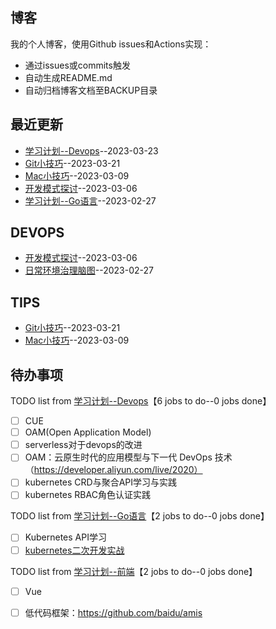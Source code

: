 ## 博客
我的个人博客，使用Github issues和Actions实现：

- 通过issues或commits触发
- 自动生成README.md
- 自动归档博客文档至BACKUP目录
## 最近更新
- [学习计划--Devops](https://github.com/EasonAssassin/blog_with_issues/issues/8)--2023-03-23
- [Git小技巧](https://github.com/EasonAssassin/blog_with_issues/issues/7)--2023-03-21
- [Mac小技巧](https://github.com/EasonAssassin/blog_with_issues/issues/6)--2023-03-09
- [开发模式探讨](https://github.com/EasonAssassin/blog_with_issues/issues/5)--2023-03-06
- [学习计划--Go语言](https://github.com/EasonAssassin/blog_with_issues/issues/4)--2023-02-27
## DEVOPS
- [开发模式探讨](https://github.com/EasonAssassin/blog_with_issues/issues/5)--2023-03-06
- [日常环境治理脑图](https://github.com/EasonAssassin/blog_with_issues/issues/2)--2023-02-27
## TIPS
- [Git小技巧](https://github.com/EasonAssassin/blog_with_issues/issues/7)--2023-03-21
- [Mac小技巧](https://github.com/EasonAssassin/blog_with_issues/issues/6)--2023-03-09
## 待办事项
TODO list from [学习计划--Devops](https://github.com/EasonAssassin/blog_with_issues/issues/8)【6 jobs to do--0 jobs done】
- [ ] CUE
- [ ] OAM(Open Application Model) 
- [ ] serverless对于devops的改进
- [ ] OAM：云原生时代的应用模型与下一代 DevOps 技术（https://developer.aliyun.com/live/2020）
- [ ] kubernetes CRD与聚合API学习与实践
- [ ] kubernetes RBAC角色认证实践

TODO list from [学习计划--Go语言](https://github.com/EasonAssassin/blog_with_issues/issues/4)【2 jobs to do--0 jobs done】
- [ ] Kubernetes API学习
- [ ] [kubernetes二次开发实战](https://www.bilibili.com/video/BV1Np4y1W7rD?p=1&vd_source=99bae05747e5682b2ad99805f18aff51)

TODO list from [学习计划--前端](https://github.com/EasonAssassin/blog_with_issues/issues/3)【2 jobs to do--0 jobs done】
- [ ] Vue
- [ ] 低代码框架：https://github.com/baidu/amis

